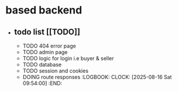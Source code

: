#  based backend
- ## todo list [[TODO]]
	- TODO 404 error page
	- TODO admin page
	- TODO logic for login i.e buyer & seller
	- TODO database
	- TODO session and cookies
	- DOING route responses
	  :LOGBOOK:
	  CLOCK: [2025-08-16 Sat 09:54:00]
	  :END: